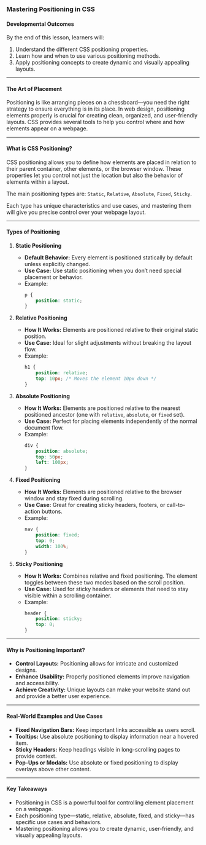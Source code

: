 ### **Mastering Positioning in CSS**

#### **Developmental Outcomes**
By the end of this lesson, learners will:
1. Understand the different CSS positioning properties.
2. Learn how and when to use various positioning methods.
3. Apply positioning concepts to create dynamic and visually appealing layouts.

---

#### **The Art of Placement**

Positioning is like arranging pieces on a chessboard—you need the right strategy to ensure everything is in its place. In web design, positioning elements properly is crucial for creating clean, organized, and user-friendly layouts. CSS provides several tools to help you control where and how elements appear on a webpage.

---

#### **What is CSS Positioning?**

CSS positioning allows you to define how elements are placed in relation to their parent container, other elements, or the browser window. These properties let you control not just the location but also the behavior of elements within a layout. 

The main positioning types are: `Static`, `Relative`, `Absolute`, `Fixed`, `Sticky`.

Each type has unique characteristics and use cases, and mastering them will give you precise control over your webpage layout.

---

#### **Types of Positioning**

1. **Static Positioning**
   - **Default Behavior:** Every element is positioned statically by default unless explicitly changed.
   - **Use Case:** Use static positioning when you don’t need special placement or behavior.
   - Example:
     ```css
     p {
         position: static;
     }
     ```

2. **Relative Positioning**
   - **How It Works:** Elements are positioned relative to their original static position.
   - **Use Case:** Ideal for slight adjustments without breaking the layout flow.
   - Example:
     ```css
     h1 {
         position: relative;
         top: 10px; /* Moves the element 10px down */
     }
     ```

3. **Absolute Positioning**
   - **How It Works:** Elements are positioned relative to the nearest positioned ancestor (one with `relative`, `absolute`, or `fixed` set).
   - **Use Case:** Perfect for placing elements independently of the normal document flow.
   - Example:
     ```css
     div {
         position: absolute;
         top: 50px;
         left: 100px;
     }
     ```

4. **Fixed Positioning**
   - **How It Works:** Elements are positioned relative to the browser window and stay fixed during scrolling.
   - **Use Case:** Great for creating sticky headers, footers, or call-to-action buttons.
   - Example:
     ```css
     nav {
         position: fixed;
         top: 0;
         width: 100%;
     }
     ```

5. **Sticky Positioning**
   - **How It Works:** Combines relative and fixed positioning. The element toggles between these two modes based on the scroll position.
   - **Use Case:** Used for sticky headers or elements that need to stay visible within a scrolling container.
   - Example:
     ```css
     header {
         position: sticky;
         top: 0;
     }
     ```

---

#### **Why is Positioning Important?**

- **Control Layouts:** Positioning allows for intricate and customized designs.
- **Enhance Usability:** Properly positioned elements improve navigation and accessibility.
- **Achieve Creativity:** Unique layouts can make your website stand out and provide a better user experience.

---

#### **Real-World Examples and Use Cases**

- **Fixed Navigation Bars:** Keep important links accessible as users scroll.
- **Tooltips:** Use absolute positioning to display information near a hovered item.
- **Sticky Headers:** Keep headings visible in long-scrolling pages to provide context.
- **Pop-Ups or Modals:** Use absolute or fixed positioning to display overlays above other content.

---

#### **Key Takeaways**

- Positioning in CSS is a powerful tool for controlling element placement on a webpage.
- Each positioning type—static, relative, absolute, fixed, and sticky—has specific use cases and behaviors.
- Mastering positioning allows you to create dynamic, user-friendly, and visually appealing layouts.

